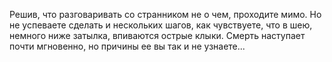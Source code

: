Решив, что разговаривать со странником не о чем, проходите мимо. Но не успеваете сделать и нескольких шагов, как чувствуете, что в шею, немного ниже затылка, впиваются острые клыки. Смерть наступает почти мгновенно, но причины ее вы так и не узнаете...

